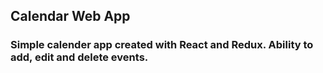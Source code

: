 ## Calendar Web App
### Simple calender app created with React and Redux. Ability to add, edit and delete events.
